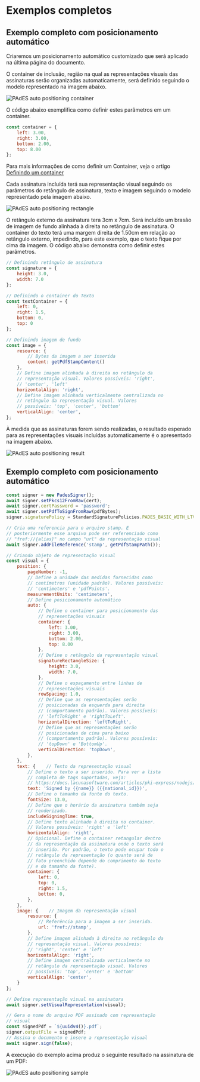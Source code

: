 # Exemplos completos

## Exemplo completo com posicionamento automático

Criaremos um posicionamento automático customizado que será aplicado na última página do documento.

O container de inclusão, região na qual as representações visuais das assinaturas serão organizadas automaticamente,
será definido seguindo o modelo representado na imagem abaixo.

![PAdES auto positioning container](../../../../../images/pki-sdk/pades-autopos-container.png)

O código abaixo exemplifica como definir estes parâmetros em um container.

```javascript
const container = {
    left: 3.00,
    right: 3.00,
    bottom: 2.00,
    top: 8.00
};
```

Para mais informações de como definir um Container, veja o artigo [Definindo um container](containers.md)

Cada assinatura incluída terá sua representação visual seguindo os parâmetros do retângulo de assinatura, texto e imagem
seguindo o modelo representado pela imagem abaixo.

![PAdES auto positioning rectangle](../../../../../images/pki-sdk/visual-rep-rectangle.png)

O retângulo externo da assinatura tera 3cm x 7cm. Será incluído um brasão de imagem de fundo alinhada à direita no
retângulo de assinatura. O container do texto terá uma margem direita de 1.50cm em relação ao retângulo externo,
impedindo, para este exemplo, que o texto fique por cima da imagem. O código abaixo demonstra como definir estes parâmetros.

```javascript
// Definindo retângulo de assinatura
const signature = {
    height: 3.0,
    width: 7.0
};

// Definindo o container do Texto
const textContainer = {
    left: 0,
    right: 1.5,
    bottom: 0,
    top: 0
};

// Definindo imagem de fundo
const image = {
    resource: {
        // Bytes da imagem a ser inserida
        content: getPdfStampContent()
    },
    // Define imagem alinhada à direita no retângulo da 
    // representação visual. Valores possíveis: 'right',
    // 'center', 'left'
    horizontalAlign: 'right',
    // Define imagem alinhada verticalmente centralizada no
    // retângulo da representação visual. Valores 
    // possíveis: 'top', 'center', 'bottom'
    verticalAlign: 'center',
};
```

À medida que as assinaturas forem sendo realizadas, o resultado esperado para as representações visuais incluídas
automaticamente é o apresentado na imagem abaixo.

![PAdES auto positioning result](../../../../../images/pki-sdk/visual-rep-result.png)

## Exemplo completo com posicionamento automático

```javascript
const signer = new PadesSigner();
await signer.setPkcs12FromRaw(cert);
await signer.certPassword = 'password';
await signer.setPdfToSignFromRaw(pdfBytes);
signer.signaturePolicy = StandardSignaturePolicies.PADES_BASIC_WITH_LTV;

// Cria uma referencia para o arquivo stamp. E 
// posteriormente esse arquivo pode ser referenciado como
// "fref://{alias}" no campo "url" da representação visual
await signer.addFileReference('stamp', getPdfStampPath());

// Criando objeto de representação visual
const visual = {
    position: {
        pageNumber: -1,
        // Define a unidade das medidas fornecidas como
        // centímetros (unidade padrão). Valores possíveis:
        // 'centimeters' e 'pdfPoints'.
        measurementUnits: 'centimeters',
        // Define posicionamento automático
        auto: {
            // Define o container para posicionamento das
            // representações visuais
            container: {
                left: 3.00,
                right: 3.00,
                bottom: 2.00,
                top: 8.00
            },
            // Define o retângulo da representação visual
            signatureRectangleSize: {
                height: 3.0,
                width: 7.0,
            },
            // Define o espaçamento entre linhas de
            // representações visuais
            rowSpacing: 1.0,
            // Define que as representações serão 
            // posicionadas da esquerda para direita
            // (comportamento padrão). Valores possíveis:
            // 'leftToRight' e 'rightToLeft'.
            horizontalDirection: 'leftToRight',
            // Define que as representações serão
            // posicionadas de cima para baixo
            // (comportamento padrão). Valores possíveis:
            // 'topDown' e 'BottomUp'.
            verticalDirection: 'topDown',
        },
    },
    text: {    // Texto da representação visual
        // Define o texto a ser inserido. Para ver a lista
        // completa de tags suportadas, veja: 
        // https://docs.lacunasoftware.com/articles/pki-express/nodejs/visual-rep/index.html#pades-tags
        text: 'Signed by {{name}} ({{national_id}})',
        // Define o tamanho da fonte do texto.
        fontSize: 13.0,
        // Define que o horário da assinatura também seja 
        // renderizado.
        includeSigningTime: true,
        // Define texto alinhado à direita no container.
        // Valores possíveis: 'right' e 'left'
        horizontalAlign: 'right',
        // Opicional. Define o container retangular dentro 
        // da representação da assinatura onde o texto será
        // inserido. Por padrão, o texto pode ocupar todo o
        // retângulo da representação (o quanto será de 
        // fato preenchido depende do comprimento do texto
        // e do tamanho da fonte).
        container: {  
            left: 0,
            top: 0,
            right: 1.5,
            bottom: 0,
        },
    },
    image: {    // Imagem da representação visual
        resource: {
            // Referência para a imagem a ser inserida.
            url: 'fref://stamp',
        },
        // Define imagem alinhada à direita no retângulo da
        // representação visual. Valores possíveis: 
        // 'right', 'center' e 'left'
        horizontalAlign: 'right',
        // Define imagem centralizada verticalmente no 
        // retângulo da representação visual. Valores 
        // possíveis: 'top', 'center' e 'bottom'
        verticalAlign: 'center',
    }
};

// Define representação visual na assinatura
await signer.setVisualRepresentation(visual);

// Gera o nome do arquivo PDF assinado com representação
// visual
const signedPdf = `${uuidv4()}.pdf`;
signer.outputFile = signedPdf;
// Assina o documento e insere a representação visual
await signer.sign(false);
```

A execução do exemplo acima produz o seguinte resultado na assinatura de um PDF:

![PAdES auto positioning sample](../../../../../images/pki-sdk/pdf-auto-pos.png)
